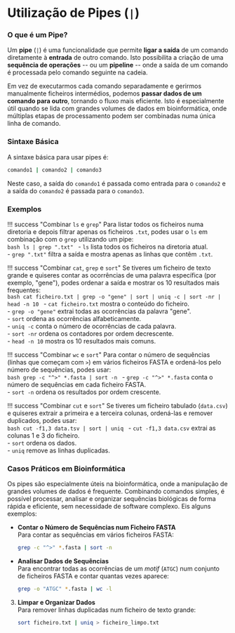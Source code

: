 # Utilização de Pipes (`|`)

### O que é um Pipe?  
Um **pipe** (`|`) é uma funcionalidade que permite **ligar a saída** de um comando diretamente à **entrada** de outro comando. Isto possibilita a criação de uma **sequência de operações** -- ou um **pipeline** -- onde a saída de um comando é processada pelo comando seguinte na cadeia.  

Em vez de executarmos cada comando separadamente e gerirmos manualmente ficheiros intermédios, podemos **passar dados de um comando para outro**, tornando o fluxo mais eficiente. Isto é especialmente útil quando se lida com grandes volumes de dados em bioinformática, onde múltiplas etapas de processamento podem ser combinadas numa única linha de comando.  

### Sintaxe Básica  

A sintaxe básica para usar pipes é: 

```bash
comando1 | comando2 | comando3
```

Neste caso, a saída do `comando1` é passada como entrada para o `comando2` e a saída do `comando2` é passada para o `comando3`.  

### Exemplos

!!! success "Combinar `ls` e `grep`"
    Para listar todos os ficheiros numa diretoria e depois filtrar apenas os ficheiros `.txt`, podes usar o `ls` em combinação com o `grep` utilizando um pipe:  
    ```bash
    ls | grep ".txt"
    ```
    - `ls` lista todos os ficheiros na diretoria atual.  
    - `grep ".txt"` filtra a saída e mostra apenas as linhas que contêm `.txt`.  

!!! success "Combinar `cat`, `grep` e `sort`"
    Se tiveres um ficheiro de texto grande e quiseres contar as ocorrências de uma palavra específica (por exemplo, "gene"), podes ordenar a saída e mostrar os 10 resultados mais frequentes:  
    ```bash
    cat ficheiro.txt | grep -o "gene" | sort | uniq -c | sort -nr | head -n 10
    ```
    - `cat ficheiro.txt` mostra o conteúdo do ficheiro.  
    - `grep -o "gene"` extrai todas as ocorrências da palavra "gene".  
    - `sort` ordena as ocorrências alfabeticamente.  
    - `uniq -c` conta o número de ocorrências de cada palavra.  
    - `sort -nr` ordena os contadores por ordem decrescente.  
    - `head -n 10` mostra os 10 resultados mais comuns.  

!!! success "Combinar `wc` e `sort`"
    Para contar o número de sequências (linhas que começam com `>`) em vários ficheiros FASTA e ordená-los pelo número de sequências, podes usar:  
    ```bash
    grep -c "^>" *.fasta | sort -n
    ```
    - `grep -c "^>" *.fasta` conta o número de sequências em cada ficheiro FASTA.  
    - `sort -n` ordena os resultados por ordem crescente.  

!!! success "Combinar `cut` e `sort`"
    Se tiveres um ficheiro tabulado (`data.csv`) e quiseres extrair a primeira e a terceira colunas, ordená-las e remover duplicados, podes usar:  
    ```bash
    cut -f1,3 data.tsv | sort | uniq
    ```
    - `cut -f1,3 data.csv` extrai as colunas 1 e 3 do ficheiro.  
    - `sort` ordena os dados.  
    - `uniq` remove as linhas duplicadas.  


### Casos Práticos em Bioinformática
Os pipes são especialmente úteis na bioinformática, onde a manipulação de grandes volumes de dados é frequente. Combinando comandos simples, é possível processar, analisar e organizar sequências biológicas de forma rápida e eficiente, sem necessidade de software complexo. Eis alguns exemplos:

- **Contar o Número de Sequências num Ficheiro FASTA**  
   Para contar as sequências em vários ficheiros FASTA:  
   ```bash
   grep -c "^>" *.fasta | sort -n
   ```

- **Analisar Dados de Sequências**  
   Para encontrar todas as ocorrências de um *motif* (`ATGC`) num conjunto de ficheiros FASTA e contar quantas vezes aparece:  
   ```bash
   grep -o "ATGC" *.fasta | wc -l
   ```

3. **Limpar e Organizar Dados**  
   Para remover linhas duplicadas num ficheiro de texto grande:  
   ```bash
   sort ficheiro.txt | uniq > ficheiro_limpo.txt
   ```